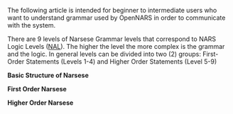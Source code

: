 The following article is intended for beginner to intermediate users who want to understand grammar used by OpenNARS in order to communicate with the system. 

There are 9 levels of Narsese Grammar levels that correspond to NARS Logic Levels ([NAL](https://github.com/opennars/opennars/wiki/Non-Axiomatic-Logic-(NAL),-Logic-behind-OpenNARS)). The higher the level the more complex is the grammar and the logic. In general levels can be divided into  two (2) groups: First-Order Statements (Levels 1-4) and Higher Order Statements (Level 5-9)

**Basic Structure of Narsese**

**First Order Narsese**

**Higher Order Narsese**


